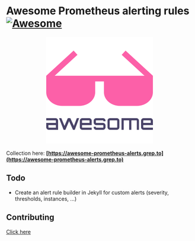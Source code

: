 # Awesome Prometheus alerting rules [![Awesome](https://cdn.rawgit.com/sindresorhus/awesome/d7305f38d29fed78fa85652e3a63e154dd8e8829/media/badge.svg)](https://github.com/sindresorhus/awesome)

<!-- ![Awesome logo](./assets/awesome.png) -->
<p align="center"> 
    <img src="./assets/awesome.png">
</p>

Collection here: **[https://awesome-prometheus-alerts.grep.to](https://awesome-prometheus-alerts.grep.to)**

## Todo

- Create an alert rule builder in Jekyll for custom alerts (severity, thresholds, instances, ...)

## Contributing

[Click here](CONTRIBUTING.md)
